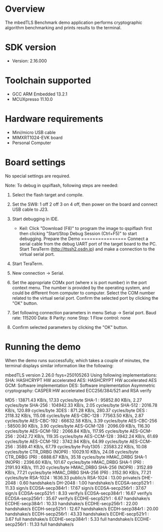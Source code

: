 Overview
========
The mbedTLS Benchmark demo application performs cryptographic algorithm benchmarking and prints results to the
terminal.


SDK version
===========
- Version: 2.16.000

Toolchain supported
===================
- GCC ARM Embedded  13.2.1
- MCUXpresso  11.10.0

Hardware requirements
=====================
- Mini/micro USB cable
- MIMXRT1024-EVK board
- Personal Computer

Board settings
==============
No special settings are required.

Note:
To debug in qspiflash, following steps are needed:
1. Select the flash target and compile.
2. Set the SW8: 1 off 2 off 3 on 4 off, then power on the board and connect USB cable to J23.
3. Start debugging in IDE.
   - Keil: Click "Download (F8)" to program the image to qspiflash first then clicking "Start/Stop Debug Session (Ctrl+F5)" to start debugging.
Prepare the Demo
================
Connect a serial cable from the debug UART port of the target board to the PC. Start TeraTerm (http://ttssh2.osdn.jp)
and make a connection to the virtual serial port.

1. Start TeraTerm.

2. New connection -> Serial.

3. Set the appropriate COMx port (where x is port number) in the port context menu. The number is provided by the operating
   system, and could be different from computer to computer. Select the COM number related to the virtual
   serial port. Confirm the selected port by clicking the "OK" button.

4. Set following connection parameters in menu Setup -> Serial port.
        Baud rate:    115200
        Data:         8
        Parity:       none
        Stop:         1
        Flow control: none

5.  Confirm selected parameters by clicking the "OK" button.

Running the demo
================
When the demo runs successfully, which takes a couple of minutes, the terminal displays similar information like the following:

mbedTLS version 2.26.0
fsys=250105263
Using following implementations:
  SHA: HASHCRYPT HW accelerated
  AES: HASHCRYPT HW accelerated
  AES GCM: Software implementation
  DES: Software implementation
  Asymmetric cryptography: CASPER HW accelerated ECC256/384/521 and RSA verify

  MD5                      :  13871.43 KB/s,   17.33 cycles/byte
  SHA-1                    :  95852.80 KB/s,    2.27 cycles/byte
  SHA-256                  :  104942.33 KB/s,    2.05 cycles/byte
  SHA-512                  :  2016.78 KB/s,  120.89 cycles/byte
  3DES                     :  871.28 KB/s,  280.37 cycles/byte
  DES                      :  2118.32 KB/s,  115.08 cycles/byte
  AES-CBC-128              :  77563.50 KB/s,    2.87 cycles/byte
  AES-CBC-192              :  66632.58 KB/s,    3.39 cycles/byte
  AES-CBC-256              :  58500.90 KB/s,    3.90 cycles/byte
  AES-GCM-128              :  2096.09 KB/s,  116.30 cycles/byte
  AES-GCM-192              :  2066.84 KB/s,  117.95 cycles/byte
  AES-GCM-256              :  2042.72 KB/s,  119.35 cycles/byte
  AES-CCM-128              :  3942.24 KB/s,   61.69 cycles/byte
  AES-CCM-192              :  3742.94 KB/s,   64.99 cycles/byte
  AES-CCM-256              :  3589.41 KB/s,   67.79 cycles/byte
  Poly1305                 :  23583.22 KB/s,   10.08 cycles/byte
  CTR_DRBG (NOPR)          :  10029.10 KB/s,   24.08 cycles/byte
  CTR_DRBG (PR)            :  6888.67 KB/s,   35.18 cycles/byte
  HMAC_DRBG SHA-1 (NOPR)   :  2396.60 KB/s,  101.67 cycles/byte
  HMAC_DRBG SHA-1 (PR)     :  2191.93 KB/s,  111.20 cycles/byte
  HMAC_DRBG SHA-256 (NOPR) :  3152.89 KB/s,   77.21 cycles/byte
  HMAC_DRBG SHA-256 (PR)   :  3152.90 KB/s,   77.21 cycles/byte
  RSA-1024                 :  1636.33  public/s
  RSA-1024                 :   13.00 private/s
  DHE-2048                 :    0.60 handshake/s
  DH-2048                  :    1.00 handshake/s
  ECDSA-secp521r1          :   11.33 sign/s
  ECDSA-secp384r1          :   17.67 sign/s
  ECDSA-secp256r1          :   37.67 sign/s
  ECDSA-secp521r1          :    8.33 verify/s
  ECDSA-secp384r1          :   16.67 verify/s
  ECDSA-secp256r1          :   35.67 verify/s
  ECDHE-secp521r1          :    6.67 handshake/s
  ECDHE-secp384r1          :   10.33 handshake/s
  ECDHE-secp256r1          :   22.00 handshake/s
  ECDH-secp521r1           :   12.67 handshake/s
  ECDH-secp384r1           :   20.00 handshake/s
  ECDH-secp256r1           :   43.33 handshake/s
  ECDHE-secp521r1          :    3.67 full handshake/s
  ECDHE-secp384r1          :    5.33 full handshake/s
  ECDHE-secp256r1          :   11.33 full handshake/s
